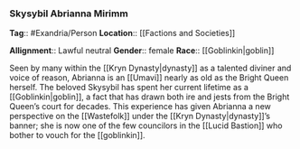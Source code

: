 ### Skysybil Abrianna Mirimm
**Tag**:: #Exandria/Person
**Location**:: [[Factions and Societies]]

**Allignment**:: Lawful neutral
**Gender**:: female
**Race**:: [[Goblinkin|goblin]]

Seen by many within the [[Kryn Dynasty|dynasty]] as a talented diviner and voice of reason, Abrianna is an [[Umavi]] nearly as old as the Bright Queen herself. The beloved Skysybil has spent her current lifetime as a [[Goblinkin|goblin]], a fact that has drawn both ire and jests from the Bright Queen’s court for decades. This experience has given Abrianna a new perspective on the [[Wastefolk]] under the [[Kryn Dynasty|dynasty]]’s banner; she is now one of the few councilors in the [[Lucid Bastion]] who bother to vouch for the [[goblinkin]].